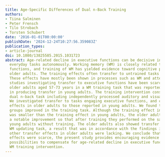 ```yaml
---
title: Age-Specific Differences of Dual n-Back Training
authors:
- Tiina Salminen
- Peter Frensch
- Tilo Strobach
- Torsten Schubert
date: '2016-01-01T00:00:00'
publishDate: '2024-12-24T10:27:56.359083Z'
publication_types:
- article-journal
doi: 10.1080/13825585.2015.1031723
abstract: Age-related decline in executive functions can be decisive in performing
  everyday tasks autonomously. Working memory (WM) is closely related to executive
  functions, and training of WM has yielded evidence toward cognitive plasticity in
  older adults. The training effects often transfer to untrained tasks and functions.
  These effects have mostly been shown in processes such as WM and attention, whereas
  studies investigating transfer to executive functions have been scarce. We trained
  older adults aged 57-73 years in a WM training task that was reported to be effective
  in producing transfer in young adults. The training intervention consisted of a
  dual n-back task including independently processed auditory and visual n-back tasks.
  We investigated transfer to tasks engaging executive functions, and compared the
  effects in older adults to those reported in young adults. We found that both training
  groups improved in the training task. Although the training effect in older adults
  was smaller than the training effect in young adults, the older adults still showed
  a notable improvement so that after training they performed on the same level as
  young adults without training. The older adults also showed transfer to an untrained
  WM updating task, a result that was in accordance with the findings in young adults;
  other transfer effects in older adults were lacking. We conclude that although transfer
  effects were scarce, the present study provides encouraging evidence toward the
  possibilities to compensate for age-related decline in executive functions by a
  WM training intervention.
---
```

